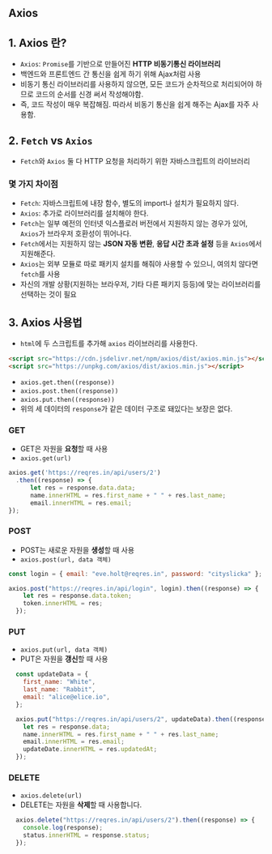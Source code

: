 ## Axios

## 1. Axios 란?

- `Axios`: `Promise`를 기반으로 만들어진 **HTTP 비동기통신 라이브러리**
- 백엔드와 프론트엔드 간 통신을 쉽게 하기 위해 Ajax처럼 사용
- 비동기 통신 라이브러리를 사용하지 않으면, 모든 코드가 순차적으로 처리되어야 하므로 코드의 순서를 신경 써서 작성해야함.
- 즉, 코드 작성이 매우 복잡해짐. 따라서 비동기 통신을 쉽게 해주는 Ajax를 자주 사용함.

## 2. `Fetch` vs `Axios`

- `Fetch`와 `Axios` 둘 다 HTTP 요청을 처리하기 위한 자바스크립트의 라이브러리

### 몇 가지 차이점

- `Fetch`: 자바스크립트에 내장 함수, 별도의 import나 설치가 필요하지 않다.
- `Axios`: 추가로 라이브러리를 설치해야 한다.
- `Fetch`는 일부 예전의 인터넷 익스플로러 버전에서 지원하지 않는 경우가 있어, `Axios`가 브라우저 호환성이 뛰어나다.
- `Fetch`에서는 지원하지 않는 **JSON 자동 변환**, **응답 시간 초과 설정** 등을 `Axios`에서 지원해준다.
- `Axios`는 외부 모듈로 따로 패키지 설치를 해줘야 사용할 수 있으니, 여의치 않다면 `fetch`를 사용
- 자신의 개발 상황(지원하는 브라우저, 기타 다른 패키지 등등)에 맞는 라이브러리를 선택하는 것이 필요


## 3. Axios 사용법

- `html`에 두 스크립트를 추가해 `axios` 라이브러리를 사용한다.

```html
<script src="https://cdn.jsdelivr.net/npm/axios/dist/axios.min.js"></script>
<script src="https://unpkg.com/axios/dist/axios.min.js"></script>
```

- `axios.get.then((response))`
- `axios.post.then((response))`
- `axios.put.then((response))`
- 위의 세 데이터의 `response`가 같은 데이터 구조로 돼있다는 보장은 없다.

### GET

- GET은 자원을 **요청**할 때 사용
- `axios.get(url)`

```js
axios.get('https://reqres.in/api/users/2')
  .then((response) => {
      let res = response.data.data;
      name.innerHTML = res.first_name + " " + res.last_name;
      email.innerHTML = res.email;
}); 
```

### POST

- POST는 새로운 자원을 **생성**할 때 사용
- `axios.post(url, data 객체)`

```js
const login = { email: "eve.holt@reqres.in", password: "cityslicka" };

axios.post("https://reqres.in/api/login", login).then((response) => {
    let res = response.data.token;
    token.innerHTML = res;
  });
```

### PUT

- `axios.put(url, data 객체)`
- PUT은 자원을 **갱신**할 때 사용

```js
  const updateData = {
    first_name: "White",
    last_name: "Rabbit",
    email: "alice@elice.io",
  };

  axios.put("https://reqres.in/api/users/2", updateData).then((response) => {
    let res = response.data;
    name.innerHTML = res.first_name + " " + res.last_name;
    email.innerHTML = res.email;
    updateDate.innerHTML = res.updatedAt;
  });
```

### DELETE

- `axios.delete(url)`
- DELETE는 자원을 **삭제**할 때 사용합니다.

```js
  axios.delete("https://reqres.in/api/users/2").then((response) => {
    console.log(response);
    status.innerHTML = response.status;
  });
```

